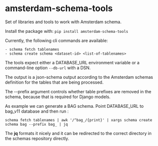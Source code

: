 # amsterdam-schema-tools

Set of libraries and tools to work with Amsterdam schema.

Install the package with: `pip install amsterdam-schema-tools`

Currently, the following cli commands are available:

    - schema fetch tablenames
    - schema create schema <dataset-id> <list-of-tablenames>

The tools expect either a DATABASE_URL environment variable or a command-line option `--db-url` with a DSN.

The output is a json-schema output according to the Amsterdam schemas definition for the tables that are being processed.

The --prefix argument controls whether table prefixes are removed in the schema, because that is required for Django
models.

As example we can generate a BAG schema. Point DATABASE_URL to bag_v11 database and then run :

    schema fetch tablenames | awk '/^bag_/{print}' | xargs schema create schema bag --prefix bag_ | jq

The **jq** formats it nicely and it can be redirected to the correct directory in the schemas repository directly.
